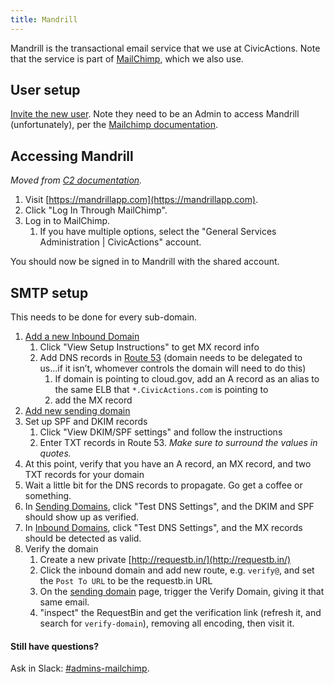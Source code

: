```yaml
---
title: Mandrill
---
```


Mandrill is the transactional email service that we use at CivicActions. Note that the service is part of [MailChimp](../mailchimp/), which we also use.

## User setup

[Invite the new user](http://kb.mailchimp.com/accounts/multi-user/manage-user-levels-in-your-account). Note they need to be an Admin to access Mandrill (unfortunately), per the [Mailchimp documentation](http://kb.mailchimp.com/mandrill/how-to-use-mandrill-to-send-email).

## Accessing Mandrill

*Moved from [C2 documentation](https://github.com/CivicActions/C2/blob/master/doc/production.md#mandrill).*

1. Visit [https://mandrillapp.com](https://mandrillapp.com).
1. Click "Log In Through MailChimp".
1. Log in to MailChimp.
    1. If you have multiple options, select the "General Services Administration \| CivicActions" account.

You should now be signed in to Mandrill with the shared account.

## SMTP setup

This needs to be done for every sub-domain.

1. [Add a new Inbound Domain](https://mandrillapp.com/inbound)
    1. Click "View Setup Instructions" to get MX record info
    1. Add DNS records in [Route 53](https://console.aws.amazon.com/route53/home?region=us-east-1#hosted-zones:) (domain needs to be delegated to us...if it isn’t, whomever controls the domain will need to do this)
        1. If domain is pointing to cloud.gov, add an A record as an alias to the same ELB that `*.CivicActions.com` is pointing to
        1. add the MX record
1. [Add new sending domain](https://mandrillapp.com/settings/sending-domains)
1. Set up SPF and DKIM records
    1. Click "View DKIM/SPF settings" and follow the instructions
    1. Enter TXT records in Route 53. *Make sure to surround the values in quotes.*
1. At this point, verify that you have an A record, an MX record, and two TXT records for your domain
1. Wait a little bit for the DNS records to propagate. Go get a coffee or something.
1. In [Sending Domains](https://mandrillapp.com/settings/sending-domains), click "Test DNS Settings", and the DKIM and SPF should show up as verified.
1. In [Inbound Domains](https://mandrillapp.com/inbound), click "Test DNS Settings", and the MX records should be detected as valid.
1. Verify the domain
    1. Create a new private [http://requestb.in/](http://requestb.in/)
    1. Click the inbound domain and add new route, e.g. `verify@`, and set the `Post To URL` to be the requestb.in URL
    1. On the [sending domain](https://mandrillapp.com/settings/sending-domains) page, trigger the Verify Domain, giving it that same email.
    1.  "inspect" the RequestBin and get the verification link (refresh it, and search for `verify-domain`), removing all encoding, then visit it.

#### Still have questions?

Ask in Slack: [#admins-mailchimp](https://civicactions.slack.com/messages/admins-mailchimp).

